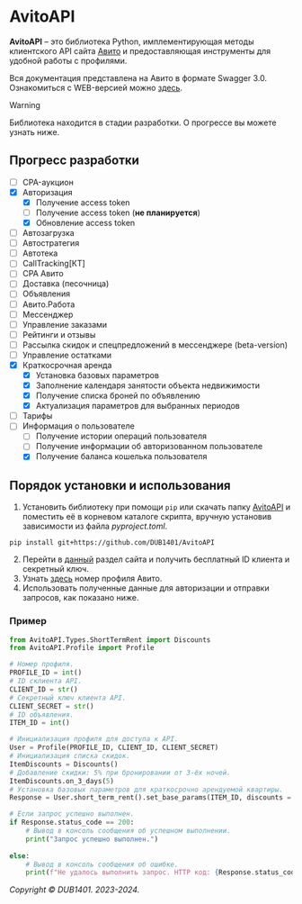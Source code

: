 # AvitoAPI
**AvitoAPI** – это библиотека Python, имплементирующая методы клиентского API сайта [Авито](https://www.avito.ru/) и предоставляющая инструменты для удобной работы с профилями.

Вся документация представлена на Авито в формате Swagger 3.0. Ознакомиться с WEB-версией можно [здесь](https://developers.avito.ru/api-catalog/user/documentation).

> [!WARNING]  
> Библиотека находится в стадии разработки. О прогрессе вы можете узнать ниже.

## Прогресс разработки
- [ ] CPA-аукцион
- [x] Авторизация
	- [x] Получение access token
	- [ ] Получение access token (**не планируется**)
	- [x] Обновление access token
- [ ] Автозагрузка
- [ ] Автостратегия
- [ ] Автотека
- [ ] CallTracking\[КТ\]
- [ ] CPA Авито
- [ ] Доставка (песочница)
- [ ] Объявления
- [ ] Авито.Работа
- [ ] Мессенджер
- [ ] Управление заказами
- [ ] Рейтинги и отзывы
- [ ] Рассылка скидок и спецпредложений в мессенджере (beta-version)
- [ ] Управление остатками
- [x] Краткосрочная аренда
	- [x] Установка базовых параметров
	- [x] Заполнение календаря занятости объекта недвижимости 
	- [x] Получение списка броней по объявлению
	- [x] Актуализация параметров для выбранных периодов
- [ ] Тарифы
- [ ] Информация о пользователе
	- [ ] Получение истории операций пользователя
	- [ ] Получение информации об авторизованном пользователе
	- [x] Получение баланса кошелька пользователя

## Порядок установки и использования
1. Установить библиотеку при помощи `pip` или скачать папку [AvitoAPI](https://github.com/DUB1401/AvitoAPI/tree/main/src) и поместить её в корневом каталоге скрипта, вручную установив зависимости из файла _pyproject.toml_.
```
pip install git+https://github.com/DUB1401/AvitoAPI
```
2. Перейти в [данный](https://www.avito.ru/professionals/api) раздел сайта и получить бесплатный ID клиента и секретный ключ.
3. Узнать [здесь](https://www.avito.ru/profile/basic) номер профиля Авито.
4. Использовать полученные данные для авторизации и отправки запросов, как показано ниже.

### Пример
```Python
from AvitoAPI.Types.ShortTermRent import Discounts
from AvitoAPI.Profile import Profile

# Номер профиля.
PROFILE_ID = int()
# ID склиента API.
CLIENT_ID = str()
# Секретный ключ клиента API.
CLIENT_SECRET = str()
# ID объявления.
ITEM_ID = int()

# Инициализация профиля для доступа к API.
User = Profile(PROFILE_ID, CLIENT_ID, CLIENT_SECRET)
# Инициализация списка скидок.
ItemDiscounts = Discounts()
# Добавление скидки: 5% при бронировании от 3-ёх ночей.
ItemDiscounts.on_3_days(5)
# Установка базовых параметров для краткосрочно арендуемой квартиры.
Response = User.short_term_rent().set_base_params(ITEM_ID, discounts = ItemDiscounts, night_price = 3500)

# Если запрос успешно выполнен.
if Response.status_code == 200:
	# Вывод в консоль сообщения об успешном выполнении.
	print("Запрос успешно выполнен.")
	
else:
	# Вывод в консоль сообщения об ошибке.
	print(f"Не удалось выполнить запрос. HTTP код: {Response.status_code}.")
```

_Copyright © DUB1401. 2023-2024._
